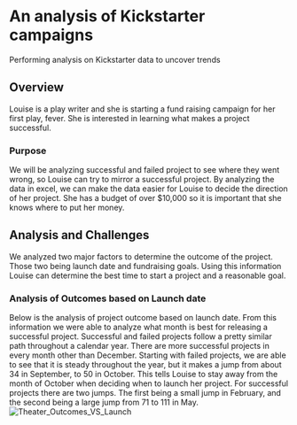 # An analysis of Kickstarter campaigns
Performing analysis on Kickstarter data to uncover trends
## Overview
Louise is a play writer and she is starting a fund raising campaign for her first play, fever. She is interested in learning what makes a project successful.
### Purpose
We will be analyzing successful and failed project to see where they went wrong, so Louise can try to mirror a successful project. By analyzing the data in excel, we can make the data easier for Louise to decide the direction of her project. She has a budget of over $10,000 so it is important that she knows where to put her money. 
## Analysis and Challenges
We analyzed two major factors to determine the outcome of the project. Those two being launch date and fundraising goals. Using this information Louise can determine the best time to start a project and a reasonable goal. 
### Analysis of Outcomes based on Launch date
Below is the analysis of project outcome based on launch date. From this information we were able to analyze what month is best for releasing a successful project. Successful and failed projects follow a pretty similar path throughout a calendar year. There are more successful projects in every month other than December. Starting with failed projects, we are able to see that it is steady throughout the year, but it makes a jump from about 34 in September, to 50 in October. This tells Louise to stay away from the month of October when deciding when to launch her project. For successful projects there are two jumps. The first being a small jump in February, and the second being a large jump from 71 to 111 in May. 
![Theater_Outcomes_VS_Launch](https://user-images.githubusercontent.com/95194554/147394788-b70157d0-a423-4d9a-9dae-8c12be09882f.png)

